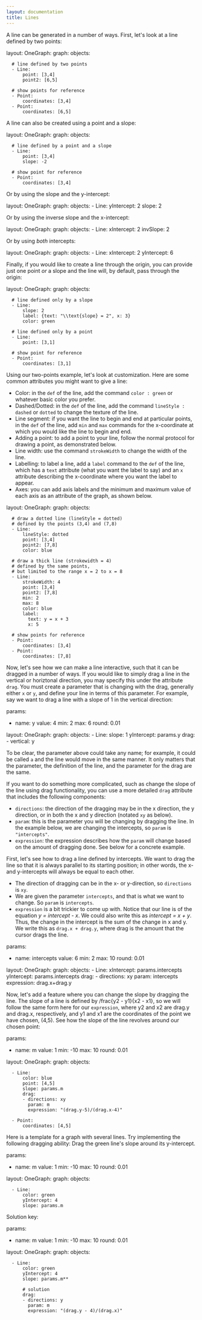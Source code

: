 ```yaml
---
layout: documentation
title: Lines
---
```


A line can be generated in a number of ways. First, let's look at a line defined by two points:

<div width="500" height="425" class="codePreview">
    
layout:
  OneGraph:
    graph:
      objects:

      # line defined by two points
      - Line:
          point: [3,4]
          point2: [6,5]
          
      # show points for reference
      - Point:
          coordinates: [3,4]
      - Point:
          coordinates: [6,5]


</div>

A line can also be created using a point and a slope: 

<div width="500" height="425" class="codePreview">
    
layout:
  OneGraph:
    graph:
      objects:

      # line defined by a point and a slope
      - Line:
          point: [3,4]
          slope: -2

      # show point for reference
      - Point:
          coordinates: [3,4]

</div>

Or by using the slope and the y-intercept: 

<div width="500" height="425" class="codePreview">
    
layout:
  OneGraph:
    graph:
      objects:
      - Line:
          yIntercept: 2
          slope: 2

</div>

Or by using the inverse slope and the x-intercept: 

<div width="500" height="425" class="codePreview">
    
layout:
  OneGraph:
    graph:
      objects:
      - Line:
          xIntercept: 2
          invSlope: 2

</div>

Or by using _both_ intercepts:

<div width="500" height="425" class="codePreview">
    
layout:
  OneGraph:
    graph:
      objects:
      - Line:
          xIntercept: 2
          yIntercept: 6

</div>

Finally, if you would like to create a line through the origin, you can provide just one point _or_ a slope and the line will, by default, pass through the origin: 

<div width="500" height="425" class="codePreview">
    
layout:
  OneGraph:
    graph:
      objects:
      
      # line defined only by a slope
      - Line:
          slope: 2
          label: {text: "\\text{slope} = 2", x: 3}
          color: green
          
      # line defined only by a point
      - Line:
          point: [3,1]
          
      # show point for reference
      - Point:
          coordinates: [3,1]
</div>

Using our two-points example, let's look at customization. Here are some common attributes you might want to give a line:
* Color: in the `def` of the line, add the command `color : green` or whatever basic color you prefer. 
* Dashed/Dotted: in the `def` of the line, add the command `lineStyle : dashed` or `dotted` to change the texture of the line. 
* Line segment: if you want the line to begin and end at particular points, in the `def` of the line, add `min` and `max` commands for the x-coordinate at which you would like the line to begin and end. 
* Adding a point: to add a point to your line, follow the normal protocol for drawing a point, as demonstrated below. 
* Line width: use the command `strokeWidth` to change the width of the line.
* Labelling: to label a line, add a `label` command to the `def` of the line, which has a `text` attribute (what you want the label to say) and an `x` attribute describing the x-coordinate where you want the label to appear. 
* Axes: you can add axis labels and the minimum and maximum value of each axis as an attribute of the graph, as shown below. 

<div width="500" height="425" class="codePreview">
    
layout:
  OneGraph:
    graph:
      objects:

      # draw a dotted line (lineStyle = dotted)
      # defined by the points (3,4) and (7,8)
      - Line:
          lineStyle: dotted
          point: [3,4]
          point2: [7,8]
          color: blue

      # draw a thick line (strokewidth = 4)
      # defined by the same points,
      # but limited to the range x = 2 to x = 8
      - Line:
          strokeWidth: 4
          point: [3,4]
          point2: [7,8]
          min: 2
          max: 8
          color: blue
          label:
            text: y = x + 3
            x: 5

      # show points for reference
      - Point:
          coordinates: [3,4]
      - Point:
          coordinates: [7,8]


</div>

Now, let's see how we can make a line interactive, such that it can be dragged in a number of ways. If you would like to simply drag a line in the vertical or horiztonal direction, you may specify this under the attribute `drag`. You must create a parameter that is changing with the drag, generally either `x` or `y`, and define your line in terms of this parameter. For example, say we want to drag a line with a slope of 1 in the vertical direction:

<div width="500" height="425" class="codePreview">
    
params:
- name: y
  value: 4
  min: 2
  max: 6
  round: 0.01
  
layout:
  OneGraph:
    graph:
      objects:
      - Line:
          slope: 1
          yIntercept: params.y
          drag:
          - vertical: y

</div>

To be clear, the parameter above could take any name; for example, it could be called `a` and the line would move in the same manner. It only matters that the parameter, the definition of the line, and the parameter for the drag are the same.

If you want to do something more complicated, such as change the slope of the line using drag functionality, you can use a more detailed `drag` attribute that includes the following components: 

* `directions`: the direction of the dragging may be in the x direction, the y direction, or in both the x and y direction (notated `xy` as below).
* `param`: this is the parameter you will be changing by dragging the line. In the example below, we are changing the intercepts, so `param` is `"intercepts"`.
* `expression`: the expression describes how the `param` will change based on the amount of dragging done. See below for a concrete example. 

First, let's see how to drag a line defined by intercepts. We want to drag the line so that it is always parallel to its starting position; in other words, the x- and y-intercepts will always be equal to each other. 

* The direction of dragging can be in the x- or y-direction, so `directions` is `xy`. 
* We are given the parameter `intercepts`, and that is what we want to change. So `param` is `intercepts`. 
* `expression` is a bit trickier to come up with. Notice that our line is of the equation _y = intercept - x_. We could also write this as _intercept = x + y_. Thus, the change in the intercept is the sum of the change in x and y. We write this as `drag.x + drag.y`, where drag is the amount that the cursor drags the line. 

<div width="500" height="425" class="codePreview">
    
params:
- name: intercepts
  value: 6
  min: 2
  max: 10
  round: 0.01
  
layout:
  OneGraph:
    graph:
      objects:
      - Line:
          xIntercept: params.intercepts
          yIntercept: params.intercepts
          drag:
          - directions: xy
            param: intercepts
            expression: drag.x+drag.y

</div>

Now, let's add a feature where you can change the slope by dragging the line. The slope of a line is defined by /frac{y2 - y1}{x2 - x1}, so we will follow the same form here for our `expression`, where y2 and x2 are drag.y and drag.x, respectively, and y1 and x1 are the coordinates of the point we have chosen, (4,5). See how the slope of the line revolves around our chosen point: 

<div width="500" height="425" class="codePreview">
    
params:
- name: m
  value: 1
  min: -10
  max: 10
  round: 0.01

layout:
  OneGraph:
    graph:
      objects:

      - Line:
          color: blue
          point: [4,5]
          slope: params.m
          drag:
          - directions: xy
            param: m
            expression: "(drag.y-5)/(drag.x-4)"

      - Point:
          coordinates: [4,5]
      

</div>

Here is a template for a graph with several lines. Try implementing the following dragging ability: Drag the green line's slope around its y-intercept. 

<div filename="line/drag_exercises" width="500" height="425" class="codePreview">
    
params:
- name: m
  value: 1
  min: -10
  max: 10
  round: 0.01

layout:
  OneGraph:
    graph:
      objects:

      - Line:
          color: green
          yIntercept: 4
          slope: params.m

</div>

Solution key: 

<div width="500" height="425" class="codePreview">

params:
- name: m
  value: 1
  min: -10
  max: 10
  round: 0.01

layout:
  OneGraph:
    graph:
      objects:

      - Line:
          color: green
          yIntercept: 4
          slope: params.m**

          # solution
          drag:
          - directions: y
            param: m
            expression: "(drag.y - 4)/(drag.x)"

</div>
